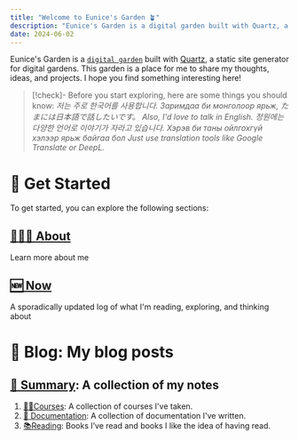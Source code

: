 ```yaml
---
title: "Welcome to Eunice's Garden 🪴"
description: "Eunice's Garden is a digital garden built with Quartz, a static site generator for digital gardens. This garden is a place for me to share my thoughts, ideas, and projects. I hope you find something interesting here!"
date: 2024-06-02
---
```


Eunice's Garden is a [`digital garden`](digital-garden.md) built with [Quartz](https://quartz.jzhao.xyz/),
a static site generator for digital gardens.
This garden is a place for me to share my thoughts, ideas, and projects.
I hope you find something interesting here!

> [!check]- Before you start exploring, here are some things you should know:
> _저는 주로 한국어를 사용합니다. Заримдаа би монголоор ярьж, たまには日本語で話したいです。_
> _Also, I'd love to talk in English._
> _정원에는 다양한 언어로 이야기가 자라고 있습니다. Хэрэв би таны ойлгохгүй хэлээр ярьж байгаа бол_
> _Just use translation tools like Google Translate or DeepL._

# 🌱 Get Started

To get started, you can explore the following sections:

## [🙋🏻‍♀ About](/about)

Learn more about me

## [🆕 Now](/now)

A sporadically updated log of what I'm reading, exploring, and thinking about


# 🎵 Blog: My blog posts

## [📝 Summary](/notes/Summary): A collection of my notes

1. [🧑‍🏫Courses](/notes/Summary/Course): A collection of courses I've taken. 
2. [📑 Documentation](/notes/Summary/Documentation): A collection of documentation I've written.
3. [📚Reading](/notes/Summary/Reading): Books I’ve read and books I like the idea of having read.

<!--
## 🌿 Projects

#### [🌿 Projects](/projects): A collection of my projects

#### [🌱 Digital Garden](/notes/digital-garden): A collection of notes on digital gardening

#### [🌐 Networked Thought](/notes/networked-thought): A collection of notes on networked thought

#### [📧 Contact](/contact): Feel free to reach out to me at []() or follow my work on [GitHub/eunice-hong]() 

#### [📅 2024-06-02](/notes/ko-KR-2024-06-02-2024-06-02-Hello-World): Hello, World!

#### [📚 Books](/library): Books I’ve read and books I like the idea of having read.

#### [📝 Blog](/blog): My blog posts

TODO: Add more content
- [Opinionated, longform narrative writing with an agenda](/essays)
- [Books I’ve read and books I like the idea of having read.](/library)
- [Contact me](/contact)
-->